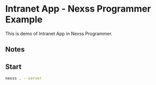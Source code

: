 # Intranet App - Nexss Programmer Example

This is demo of Intranet App in Nexss Programmer.

## Notes

## Start

```sh
nexss . --server
```
